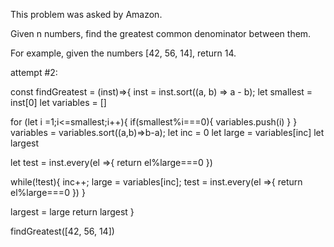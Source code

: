 This problem was asked by Amazon.

Given n numbers, find the greatest common denominator between them.

For example, given the numbers [42, 56, 14], return 14.

attempt #2:

const findGreatest = (inst)=>{
  inst =  inst.sort((a, b) => a - b);
  let smallest = inst[0]
  let variables = []

  for (let i =1;i<=smallest;i++){
    if(smallest%i===0){
      variables.push(i)
    }
  }
  variables = variables.sort((a,b)=>b-a);
  let inc = 0
  let large = variables[inc]
  let largest

  let test = inst.every(el =>{
    return el%large===0
  })

  while(!test){
    inc++;
    large = variables[inc];
    test = inst.every(el =>{
    return el%large===0
    })
  }

  largest = large
  return largest
}

findGreatest([42, 56, 14])
